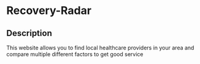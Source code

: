 # Recovery-Radar

## Description
This website allows you to find local healthcare providers in your area and compare multiple different factors to get good service